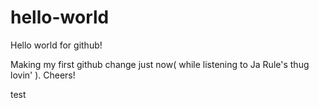 # hello-world
Hello world for github!

Making my first github change just now( while listening to Ja Rule's thug lovin' ).
Cheers!

test
